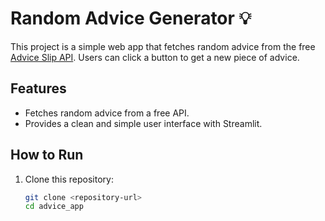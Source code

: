 # Random Advice Generator 💡

This project is a simple web app that fetches random advice from the free [Advice Slip API](https://api.adviceslip.com/). Users can click a button to get a new piece of advice.

## Features
- Fetches random advice from a free API.
- Provides a clean and simple user interface with Streamlit.

## How to Run
1. Clone this repository:
   ```bash
   git clone <repository-url>
   cd advice_app
